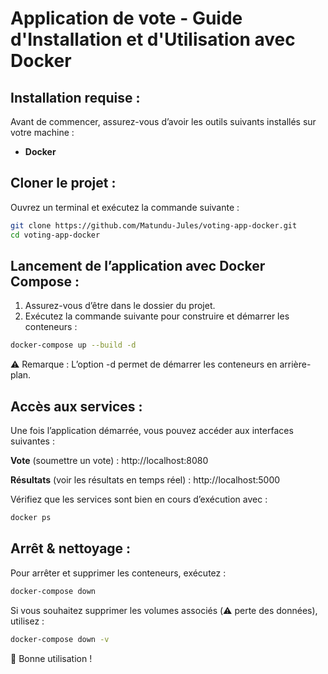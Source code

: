 # Application de vote - Guide d'Installation et d'Utilisation avec Docker

## Installation requise : 
Avant de commencer, assurez-vous d’avoir les outils suivants installés sur votre machine :
- **Docker**

## Cloner le projet :
Ouvrez un terminal et exécutez la commande suivante :

```bash
git clone https://github.com/Matundu-Jules/voting-app-docker.git
cd voting-app-docker
```

## Lancement de l’application avec Docker Compose :

1. Assurez-vous d’être dans le dossier du projet.
2. Exécutez la commande suivante pour construire et démarrer les conteneurs :

```bash
docker-compose up --build -d
```

⚠️ Remarque : L’option -d permet de démarrer les conteneurs en arrière-plan.

## Accès aux services :
Une fois l’application démarrée, vous pouvez accéder aux interfaces suivantes :

**Vote** (soumettre un vote) : http://localhost:8080

**Résultats** (voir les résultats en temps réel) : http://localhost:5000


Vérifiez que les services sont bien en cours d’exécution avec :
```bash
docker ps
```


## Arrêt & nettoyage :

Pour arrêter et supprimer les conteneurs, exécutez :

```bash
docker-compose down
```

Si vous souhaitez supprimer les volumes associés (⚠️ perte des données), utilisez :

```bash
docker-compose down -v
```

🚀 Bonne utilisation !